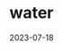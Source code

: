 ---
title: "water"
cc-type: chemical
date: 2023-07-18
hashtag: water
related:
  - Snow
tags:
  - chemical
---